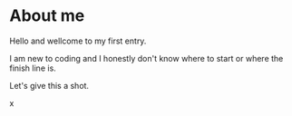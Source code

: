 # About me
Hello and wellcome to my first entry.
<p>I am new to coding and I honestly don't know where to start or where the finish line is.</p>
Let's give this a shot.
<p> x </p>
